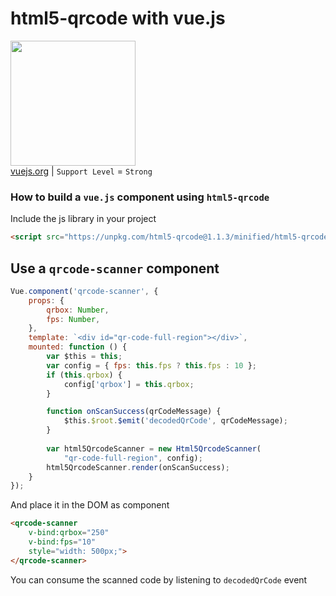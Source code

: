 # html5-qrcode with vue.js
<img src="https://vuejs.org/images/logo.png" width="200px"><br>
[vuejs.org](https://vuejs.org/) | `Support Level` = `Strong`

### How to build a `vue.js` component using `html5-qrcode`
Include the js library in your project
```html
<script src="https://unpkg.com/html5-qrcode@1.1.3/minified/html5-qrcode.min.js"></script>
```

## Use a `qrcode-scanner` component
```js
Vue.component('qrcode-scanner', {
    props: {
        qrbox: Number,
        fps: Number,
    },
    template: `<div id="qr-code-full-region"></div>`,
    mounted: function () {
        var $this = this;
        var config = { fps: this.fps ? this.fps : 10 };
        if (this.qrbox) {
            config['qrbox'] = this.qrbox;
        }

        function onScanSuccess(qrCodeMessage) {
            $this.$root.$emit('decodedQrCode', qrCodeMessage);
        }
        
        var html5QrcodeScanner = new Html5QrcodeScanner(
            "qr-code-full-region", config);
        html5QrcodeScanner.render(onScanSuccess);
    }
});
```

And place it in the DOM as component
```html
<qrcode-scanner
    v-bind:qrbox="250" 
    v-bind:fps="10" 
    style="width: 500px;">
</qrcode-scanner>
```

You can consume the scanned code by listening to `decodedQrCode` event
